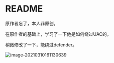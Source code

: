 # README

原作者忘了，本人非原创。



在原作者的基础上，学习了一下他是如何绕过UAC的。



稍微修改了一下，能绕过defender。



![image-20210310161130639](README.assets/image-20210310161130639.png)